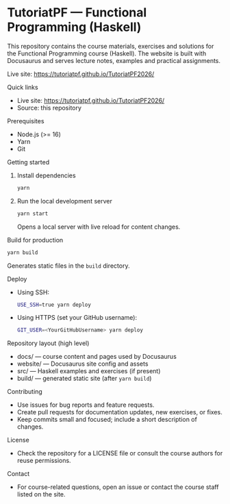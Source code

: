 # TutoriatPF — Functional Programming (Haskell)

This repository contains the course materials, exercises and solutions for the Functional Programming course (Haskell). The website is built with Docusaurus and serves lecture notes, examples and practical assignments.

Live site: <https://tutoriatpf.github.io/TutoriatPF2026/>

Quick links

- Live site: <https://tutoriatpf.github.io/TutoriatPF2026/>
- Source: this repository

Prerequisites

- Node.js (>= 16)
- Yarn
- Git

Getting started

1. Install dependencies

   ```bash
   yarn
   ```

2. Run the local development server

   ```bash
   yarn start
   ```

   Opens a local server with live reload for content changes.

Build for production

```bash
yarn build
```

Generates static files in the `build` directory.

Deploy

- Using SSH:

  ```bash
  USE_SSH=true yarn deploy
  ```

- Using HTTPS (set your GitHub username):

  ```bash
  GIT_USER=<YourGitHubUsername> yarn deploy
  ```

Repository layout (high level)

- docs/        — course content and pages used by Docusaurus
- website/     — Docusaurus site config and assets
- src/         — Haskell examples and exercises (if present)
- build/       — generated static site (after `yarn build`)

Contributing

- Use issues for bug reports and feature requests.
- Create pull requests for documentation updates, new exercises, or fixes.
- Keep commits small and focused; include a short description of changes.

License

- Check the repository for a LICENSE file or consult the course authors for reuse permissions.

Contact

- For course-related questions, open an issue or contact the course staff listed on the site.

<!-- End of README -->
